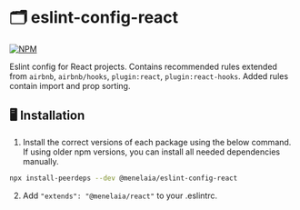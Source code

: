 # 🗂️ eslint-config-react
[![NPM](https://img.shields.io/npm/v/@menelaia/eslint-config-react?style=flat-square)](https://www.npmjs.com/package/@menelaia/eslint-config-react)

Eslint config for React projects. Contains recommended rules extended from `airbnb`, `airbnb/hooks`, `plugin:react`, `plugin:react-hooks`. Added rules contain import and prop sorting.


## 🖥️ Installation
1. Install the correct versions of each package using the below command. If using older npm versions, you can install all needed dependencies manually.
```sh
npx install-peerdeps --dev @menelaia/eslint-config-react
```
2. Add `"extends": "@menelaia/react"` to your .eslintrc.
